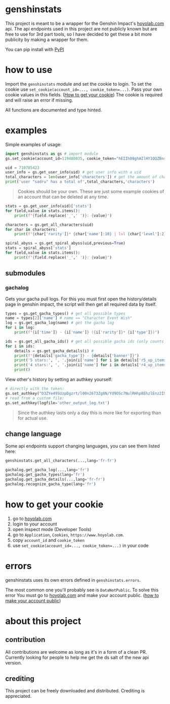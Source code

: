 # genshinstats
This project is meant to be a wrapper for the Genshin Impact's [hoyolab.com](https://www.hoyolab.com/genshin/) api.
The api endpoints used in this project are not publicly known but are free to use for 3rd part tools, so I have decided to get these a bit more publicity by making a wrapper for them.

You can pip install with [PyPI](https://pypi.org/project/genshinstats/)

# how to use
Import the `genshinstats` module and set the cookie to login.
To set the cookie use `set_cookie(account_id=..., cookie_token=...)`.
Pass your own cookie values in this fields. ([How to get your cookie](#how-to-get-your-cookie))
The cookie is required and will raise an error if missing.

All functions are documented and type hinted.
# examples
Simple examples of usage:
```py
import genshinstats as gs # import module
gs.set_cookie(account_id=119480035, cookie_token="hEIIh08ghAIlHY1QQZBnsngVWXzaEMQtrSV0Bowu") # login

uid = 710785423
user_info = gs.get_user_info(uid) # get user info with a uid
total_characters = len(user_info['characters']) # get the amount of characters
print('user "sadru" has a total of',total_characters,'characters')
```
> Cookies should be your own. These are just some example cookies of an account that can be deleted at any time.
```py
stats = gs.get_user_info(uid)['stats']
for field,value in stats.items():
    print(f"{field.replace('_',' ')}: {value}")
```
```py
characters = gs.get_all_characters(uid)
for char in characters:
    print(f"{char['rarity']}* {char['name']:10} | lvl {char['level']:2} C{char['constellation']}")
```
```py
spiral_abyss = gs.get_spiral_abyss(uid,previous=True)
stats = spiral_abyss['stats']
for field,value in stats.items():
    print(f"{field.replace('_',' ')}: {value}")
```
## submodules
### gachalog
Gets your gacha pull logs.
For this you must first open the history/details page in genshin impact,
the script will then get all required data by itself.
```py
types = gs.get_gacha_types() # get all possible types
name = types[2]['name'] # name == "Character Event Wish"
log = gs.get_gacha_log(name) # get the gacha log
for i in log:
    print(f"{i['time']} - {i['name']} ({i['rarity']}* {i['type']})")
```
```py
ids = gs.get_all_gacha_ids() # get all possible gacha ids (only counts opened details pages)
for i in ids:
    details = gs.get_gacha_details(i) # 
    print(f"{details['gacha_type']} - {details['banner']}")
    print('5 stars:', ', '.join(i['name'] for i in details['r5_up_items']))
    print('4 stars:', ', '.join(i['name'] for i in details['r4_up_items']))
    print()
```
View other's history by setting an authkey yourself:
```py
# directly with the token:
gs.set_authkey("D3ZYe49SUzpDgzrt/l00n2673Zg8N/Yd9OSc7NulRHhp8EhzlEnz2ISBtKBR0fZ/DGs8...")
# read from a custom file:
gs.set_authkey(logfile='other_output_log.txt')
```
> Since the authkey lasts only a day this is more like for exporting than for actual use.

## change language
Some api endpoints support changing languages, you can see them listed here:
```py
genshinstats.get_all_characters(...,lang='fr-fr')

gachalog.get_gacha_log(...,lang='fr')
gachalog.get_gacha_types(lang='fr')
gachalog.get_gacha_details(...,lang='fr-fr')
gachalog.recognize_gacha_type(lang='fr')
```

# how to get your cookie
1. go to [hoyolab.com](https://www.hoyolab.com/genshin/)
2. login to your account
3. open inspect mode (Developer Tools)
4. go to `Application`, `Cookies`, `https://www.hoyolab.com`.
5. copy `account_id` and `cookie_token`
6. use `set_cookie(account_id=..., cookie_token=...)` in your code

# errors
genshinstats uses its own errors defined in `genshinstats.errors`. 

The most common one you'll probably see is `DataNotPublic`.
To solve this error You must go to [hoyolab.com](https://www.hoyolab.com/genshin/accountCenter/gameRecord) and make your account public.
([how to make your account public](https://cdn.discordapp.com/attachments/529573765743509504/817509874417008759/make_account_public.png))

# about this project
## contribution
All contributions are welcome as long as it's in a form of a clean PR.
Currently looking for people to help me get the ds salt of the new api version.
## crediting
This project can be freely downloaded and distributed.
Crediting is appreciated.
